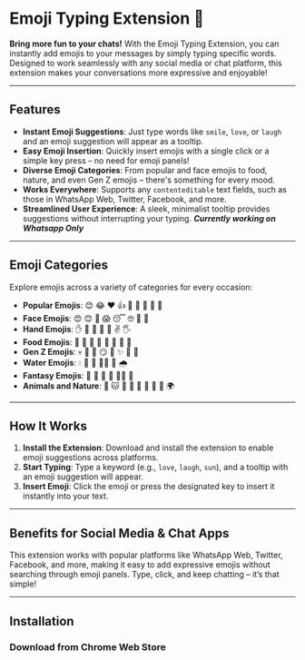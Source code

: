 # Emoji Typing Extension 🧁

**Bring more fun to your chats!** With the Emoji Typing Extension, you can instantly add emojis to your messages by simply typing specific words. Designed to work seamlessly with any social media or chat platform, this extension makes your conversations more expressive and enjoyable!

---

## Features

- **Instant Emoji Suggestions**: Just type words like `smile`, `love`, or `laugh` and an emoji suggestion will appear as a tooltip.
- **Easy Emoji Insertion**: Quickly insert emojis with a single click or a simple key press – no need for emoji panels!
- **Diverse Emoji Categories**: From popular and face emojis to food, nature, and even Gen Z emojis – there's something for every mood.
- **Works Everywhere**: Supports any `contenteditable` text fields, such as those in WhatsApp Web, Twitter, Facebook, and more.
- **Streamlined User Experience**: A sleek, minimalist tooltip provides suggestions without interrupting your typing.
***Currently working on Whatsapp Only***
---

## Emoji Categories

Explore emojis across a variety of categories for every occasion:
- **Popular Emojis**: 😊 😂 ❤️ 👍 🦁 🐶 🍎 🍕 🥳
- **Face Emojis**: 😍 😊 🤔 😱 😴 🤓 🤗 🤩
- **Hand Emojis**: ✋ 👋 🤞 💪 👏 ✌️ 🖐️
- **Food Emojis**: 🍕 🍔 🍣 🍎 🍓 🍩 🍿 🍷
- **Gen Z Emojis**: 💀 🥺 💯 😏 🤡 ✨ 🫠 🧠
- **Water Emojis**: 💧 🌊 🚿 🏊‍♂️ 🛁 🌧️
- **Fantasy Emojis**: 👼 🧚 🧛 🧟 🧜‍♀️ 🦄
- **Animals and Nature**: 🐶 🐱 🦁 🐸 🐼 🌳 🌵 🌸 🌍

---

## How It Works

1. **Install the Extension**: Download and install the extension to enable emoji suggestions across platforms.
2. **Start Typing**: Type a keyword (e.g., `love`, `laugh`, `sun`), and a tooltip with an emoji suggestion will appear.
3. **Insert Emoji**: Click the emoji or press the designated key to insert it instantly into your text.

---

## Benefits for Social Media & Chat Apps

This extension works with popular platforms like WhatsApp Web, Twitter, Facebook, and more, making it easy to add expressive emojis without searching through emoji panels. Type, click, and keep chatting – it’s that simple!

---

## Installation
### Download from Chrome Web Store
